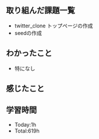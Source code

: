 ## 取り組んだ課題一覧
- twitter_clone トップページの作成
- seedの作成
## わかったこと
- 特になし
## 感じたこと

## 学習時間
- Today:1h
- Total:619h
